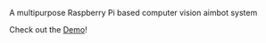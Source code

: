 A multipurpose Raspberry Pi based computer vision aimbot system

Check out the [Demo](https://www.youtube.com/watch?v=cwS4OMFZ1t8)!
